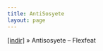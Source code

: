```yaml
---
title: AntiSosyete
layout: page
---
```

<a href="https://cloud.mail.ru/public/01c6aafa3583/Antisosyete%20-%20Flexfeat" target="_blank">[indir]</a>  »  Antisosyete &#8211; Flexfeat